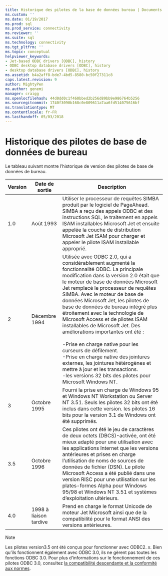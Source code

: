 ```yaml
---
title: Historique des pilotes de la base de données bureau | Documents Microsoft
ms.custom: ''
ms.date: 01/19/2017
ms.prod: sql
ms.prod_service: connectivity
ms.reviewer: ''
ms.suite: sql
ms.technology: connectivity
ms.tgt_pltfrm: ''
ms.topic: conceptual
helpviewer_keywords:
- Jet-based ODBC drivers [ODBC], history
- ODBC desktop database drivers [ODBC], history
- desktop database drivers [ODBC], history
ms.assetid: b4a2aff8-bde7-4bd5-8580-bc50f27311c8
caps.latest.revision: 9
author: MightyPen
ms.author: genemi
manager: craigg
ms.openlocfilehash: 44d0dd0c1f460bbed2b256d89bb9e986764b5256
ms.sourcegitcommit: 1740f3090b168c0e809611a7aa6fd514075616bf
ms.translationtype: MT
ms.contentlocale: fr-FR
ms.lasthandoff: 05/03/2018
---
```

# <a name="history-of-the-desktop-database-drivers"></a>Historique des pilotes de base de données de bureau
Le tableau suivant montre l’historique de version des pilotes de base de données de bureau.  
  
|Version|Date de sortie| Description|  
|-------------|------------------|-----------------|  
|1.0|Août 1993|Utiliser le processeur de requêtes SIMBA produit par le logiciel de PageAhead. SIMBA a reçu des appels ODBC et des instructions SQL, le traitement en appels ISAM installables Microsoft Jet et ensuite appelée la couche de distribution Microsoft Jet ISAM pour charger et appeler le pilote ISAM installable approprié.|  
|2|Décembre 1994|Utilisée avec ODBC 2.0, qui a considérablement augmenté la fonctionnalité ODBC. La principale modification dans la version 2.0 était que le moteur de base de données Microsoft Jet remplacé le processeur de requêtes SIMBA. Avec le moteur de base de données Microsoft Jet, les pilotes de base de données de bureau intégré plus étroitement avec la technologie de Microsoft Access et de pilotes ISAM installables de Microsoft Jet. Des améliorations importantes ont été :<br /><br /> -Prise en charge native pour les curseurs de défilement.<br />-Prise en charge native des jointures externes, les jointures hétérogènes et mettre à jour et les transactions.<br />-les versions 32 bits des pilotes pour Microsoft Windows NT.|  
|3|Octobre 1995|Fourni la prise en charge de Windows 95 et Windows NT Workstation ou Server NT 3.51. Seuls les pilotes 32 bits ont été inclus dans cette version. les pilotes 16 bits pour la version 3.1 de Windows ont été supprimés.|  
|3.5|Octobre 1996|Ces pilotes ont été le jeu de caractères de deux octets (DBCS)-activée, ont été mieux adapté pour une utilisation avec les applications Internet que les versions antérieures et prises en charge l’utilisation de noms de sources de données de fichier (DSN). Le pilote Microsoft Access a été publié dans une version RISC pour une utilisation sur les plates-formes Alpha pour Windows 95/98 et Windows NT 3.51 et systèmes d’exploitation ultérieurs.|  
|4.0|1998 à liaison tardive|Prend en charge le format Unicode de moteur Jet Microsoft ainsi que de la compatibilité pour le format ANSI des versions antérieures.|  
  
> [!NOTE]  
>  Les pilotes version3.5 ont été conçus pour fonctionner avec ODBC2. *x*. Bien qu’ils fonctionnent également avec ODBC 3.0, ils ne gèrent pas toutes les fonctions ODBC 3.0. Pour plus d’informations sur le fonctionnement de ces pilotes ODBC 3.0, consultez [la compatibilité descendante et la conformité aux normes](../../odbc/reference/develop-app/backward-compatibility-and-standards-compliance.md).
